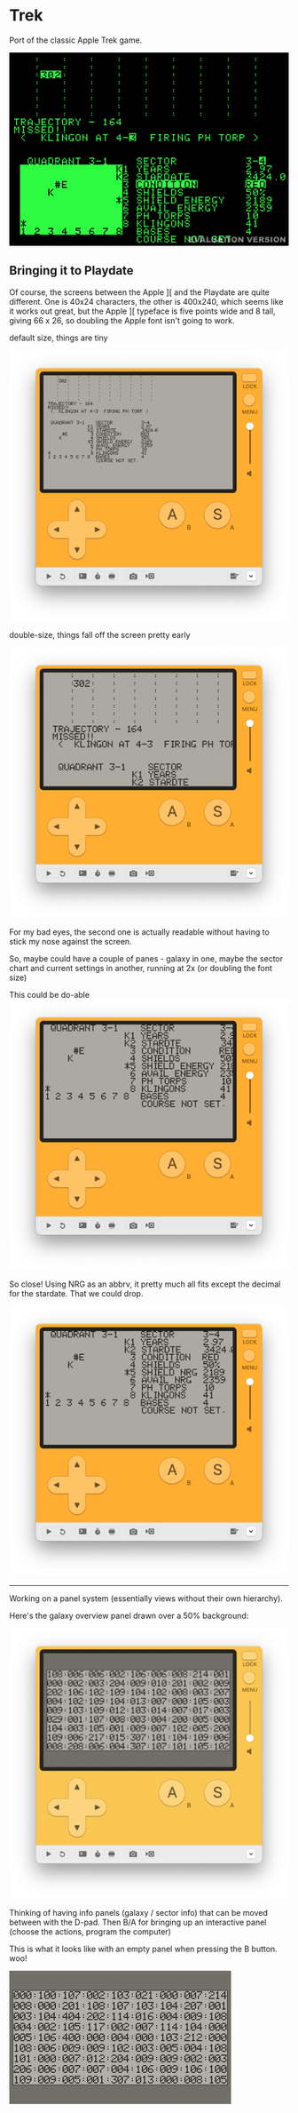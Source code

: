 # Trek

Port of the classic Apple Trek game.

![](assets/trek.gif)

## Bringing it to Playdate

Of course, the screens between the Apple ][ and the Playdate are
quite different.  One is 40x24 characters, the other is 400x240,
which seems like it works out great, but the Apple ][ typeface 
is five points wide and 8 tall, giving 66 x 26, so doubling the
Apple font isn't going to work.

default size, things are tiny

![](assets/apple-1x.png)

double-size, things fall off the screen pretty early

![](assets/apple-2x.png)

For my bad eyes, the second one is actually readable without having to stick
my nose against the screen.

So, maybe could have a couple of panes - galaxy in one, maybe the sector
chart and current settings in another, running at 2x (or doubling the font
size)

This could be do-able
![](assets/info-panel-2x.png)

So close! Using NRG as an abbrv, it pretty much all fits except the decimal
for the stardate.  That we could drop.

![](assets/panel-nrg-2x.png)

----------

Working on a panel system (essentially views without their own hierarchy).

Here's the galaxy overview panel drawn over a 50% background:

![](assets/galaxy-panel.png)

Thinking of having info panels (galaxy / sector info) that can be moved
between with the D-pad.  Then B/A for bringing up an interactive panel (choose
the actions, program the computer)

This is what it looks like with an empty panel when pressing the B button. woo!

![](assets/overlay-panel.gif)
